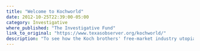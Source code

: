 ```yaml
---
title: "Welcome to Kochworld"
date: 2012-10-25T22:39:00-05:00
category: Investigative
where_published: "The Investigative Fund"
link_to_original: "https://www.texasobserver.org/kochworld/"
description: "To see how the Koch brothers' free-market industry utopia operates, look no further than Corpus Christi, Texas, where the billionaires own two oil refineries."
---
```

